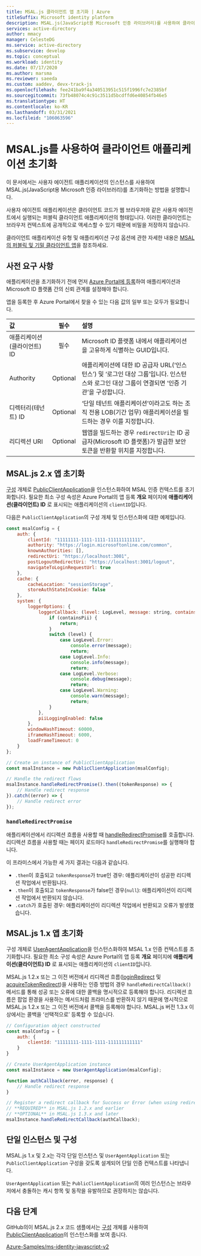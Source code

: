 ```yaml
---
title: MSAL.js 클라이언트 앱 초기화 | Azure
titleSuffix: Microsoft identity platform
description: MSAL.js(JavaScript용 Microsoft 인증 라이브러리)를 사용하여 클라이언트 애플리케이션을 초기화하는 방법에 관해 알아봅니다.
services: active-directory
author: mmacy
manager: CelesteDG
ms.service: active-directory
ms.subservice: develop
ms.topic: conceptual
ms.workload: identity
ms.date: 07/17/2020
ms.author: marsma
ms.reviewer: saeeda
ms.custom: aaddev, devx-track-js
ms.openlocfilehash: fee241ba9f4a340513951c515f1996fc7e2385bf
ms.sourcegitcommit: 73fb48074c4c91c3511d5bcdffd6e40854fb46e5
ms.translationtype: HT
ms.contentlocale: ko-KR
ms.lasthandoff: 03/31/2021
ms.locfileid: "106063596"
---
```

# <a name="initialize-client-applications-using-msaljs"></a>MSAL.js를 사용하여 클라이언트 애플리케이션 초기화

이 문서에서는 사용자 에이전트 애플리케이션의 인스턴스를 사용하여 MSAL.js(JavaScript용 Microsoft 인증 라이브러리)를 초기화하는 방법을 설명합니다.

사용자 에이전트 애플리케이션은 클라이언트 코드가 웹 브라우저와 같은 사용자 에이전트에서 실행되는 퍼블릭 클라이언트 애플리케이션의 형태입니다. 이러한 클라이언트는 브라우저 컨텍스트에 공개적으로 액세스할 수 있기 때문에 비밀을 저장하지 않습니다.

클라이언트 애플리케이션 유형 및 애플리케이션 구성 옵션에 관한 자세한 내용은 [MSAL의 퍼블릭 및 기밀 클라이언트 앱](msal-client-applications.md)을 참조하세요.

## <a name="prerequisites"></a>사전 요구 사항

애플리케이션을 초기화하기 전에 먼저 [Azure Portal에 등록](scenario-spa-app-registration.md)하여 애플리케이션과 Microsoft ID 플랫폼 간의 신뢰 관계를 설정해야 합니다.

앱을 등록한 후 Azure Portal에서 찾을 수 있는 다음 값의 일부 또는 모두가 필요합니다.

| 값 | 필수 | 설명 |
|:----- | :------: | :---------- |
| 애플리케이션(클라이언트) ID | 필수 | Microsoft ID 플랫폼 내에서 애플리케이션을 고유하게 식별하는 GUID입니다. |
| Authority | Optional | 애플리케이션에 대한 ID 공급자 URL(‘인스턴스’) 및 ‘로그인 대상 그룹’입니다.  인스턴스와 로그인 대상 그룹이 연결되면 ‘인증 기관’을 구성합니다. |
| 디렉터리(테넌트) ID | Optional | ‘단일 테넌트 애플리케이션’이라고도 하는 조직 전용 LOB(기간 업무) 애플리케이션을 빌드하는 경우 이를 지정합니다. |
| 리디렉션 URI | Optional | 웹앱을 빌드하는 경우 `redirectUri`는 ID 공급자(Microsoft ID 플랫폼)가 발급한 보안 토큰을 반환할 위치를 지정합니다. |

## <a name="initialize-msaljs-2x-apps"></a>MSAL.js 2.x 앱 초기화

[구성][msal-js-configuration] 개체로 [PublicClientApplication][msal-js-publicclientapplication]을 인스턴스화하여 MSAL 인증 컨텍스트를 초기화합니다. 필요한 최소 구성 속성은 Azure Portal의 앱 등록 **개요** 페이지에 **애플리케이션(클라이언트) ID** 로 표시되는 애플리케이션의 `clientID`입니다.

다음은 `PublicClientApplication`의 구성 개체 및 인스턴스화에 대한 예제입니다.

```javascript
const msalConfig = {
    auth: {
        clientId: "11111111-1111-1111-111111111111",
        authority: "https://login.microsoftonline.com/common",
        knownAuthorities: [],
        redirectUri: "https://localhost:3001",
        postLogoutRedirectUri: "https://localhost:3001/logout",
        navigateToLoginRequestUrl: true
    },
    cache: {
        cacheLocation: "sessionStorage",
        storeAuthStateInCookie: false
    },
    system: {
        loggerOptions: {
            loggerCallback: (level: LogLevel, message: string, containsPii: boolean): void => {
                if (containsPii) {
                    return;
                }
                switch (level) {
                    case LogLevel.Error:
                        console.error(message);
                        return;
                    case LogLevel.Info:
                        console.info(message);
                        return;
                    case LogLevel.Verbose:
                        console.debug(message);
                        return;
                    case LogLevel.Warning:
                        console.warn(message);
                        return;
                }
            },
            piiLoggingEnabled: false
        },
        windowHashTimeout: 60000,
        iframeHashTimeout: 6000,
        loadFrameTimeout: 0
    }
};

// Create an instance of PublicClientApplication
const msalInstance = new PublicClientApplication(msalConfig);

// Handle the redirect flows
msalInstance.handleRedirectPromise().then((tokenResponse) => {
    // Handle redirect response
}).catch((error) => {
    // Handle redirect error
});
```

### `handleRedirectPromise`

애플리케이션에서 리디렉션 흐름을 사용할 때 [handleRedirectPromise][msal-js-handleredirectpromise]를 호출합니다. 리디렉션 흐름을 사용할 때는 페이지 로드마다 `handleRedirectPromise`를 실행해야 합니다.

이 프라미스에서 가능한 세 가지 결과는 다음과 같습니다.

- `.then`이 호출되고 `tokenResponse`가 true인 경우: 애플리케이션이 성공한 리디렉션 작업에서 반환됩니다.
- `.then`이 호출되고 `tokenResponse`가 false인 경우(`null`): 애플리케이션이 리디렉션 작업에서 반환되지 않습니다.
- `.catch`가 호출된 경우: 애플리케이션이 리디렉션 작업에서 반환되고 오류가 발생했습니다.

## <a name="initialize-msaljs-1x-apps"></a>MSAL.js 1.x 앱 초기화

구성 개체로 [UserAgentApplication][msal-js-useragentapplication]을 인스턴스화하여 MSAL 1.x 인증 컨텍스트를 초기화합니다. 필요한 최소 구성 속성은 Azure Portal의 앱 등록 **개요** 페이지에 **애플리케이션(클라이언트) ID** 로 표시되는 애플리케이션의 `clientID`입니다.

MSAL.js 1.2.x 또는 그 이전 버전에서 리디렉션 흐름([loginRedirect][msal-js-loginredirect] 및 [acquireTokenRedirect][msal-js-acquiretokenredirect])을 사용하는 인증 방법의 경우 `handleRedirectCallback()` 메서드를 통해 성공 또는 오류에 대한 콜백을 명시적으로 등록해야 합니다. 리디렉션 흐름은 팝업 환경을 사용하는 메서드처럼 프라미스를 반환하지 않기 때문에 명시적으로 MSAL.js 1.2.x 또는 그 이전 버전에서 콜백을 등록해야 합니다. MSAL.js 버전 1.3.x 이상에서는 콜백을 ‘선택적으로’ 등록할 수 있습니다.

```javascript
// Configuration object constructed
const msalConfig = {
    auth: {
        clientId: "11111111-1111-1111-111111111111"
    }
}

// Create UserAgentApplication instance
const msalInstance = new UserAgentApplication(msalConfig);

function authCallback(error, response) {
    // Handle redirect response
}

// Register a redirect callback for Success or Error (when using redirect methods)
// **REQUIRED** in MSAL.js 1.2.x and earlier
// **OPTIONAL** in MSAL.js 1.3.x and later
msalInstance.handleRedirectCallback(authCallback);
```

## <a name="single-instance-and-configuration"></a>단일 인스턴스 및 구성

MSAL.js 1.x 및 2.x는 각각 단일 인스턴스 및 `UserAgentApplication` 또는 `PublicClientApplication` 구성을 갖도록 설계되어 단일 인증 컨텍스트를 나타냅니다.

`UserAgentApplication` 또는 `PublicClientApplication`의 여러 인스턴스는 브라우저에서 충돌하는 캐시 항목 및 동작을 유발하므로 권장하지는 않습니다.

## <a name="next-steps"></a>다음 단계

GitHub의이 MSAL.js 2.x 코드 샘플에서는 [구성][msal-js-configuration] 개체를 사용하여 [PublicClientApplication][msal-js-publicclientapplication]의 인스턴스화를 보여 줍니다.

[Azure-Samples/ms-identity-javascript-v2](https://github.com/Azure-Samples/ms-identity-javascript-v2)

<!-- LINKS - External -->
[msal-browser]: https://azuread.github.io/microsoft-authentication-library-for-js/ref/msal-browser/
[msal-core]: https://azuread.github.io/microsoft-authentication-library-for-js/ref/msal-core/
[msal-js-acquiretokenredirect]: https://azuread.github.io/microsoft-authentication-library-for-js/ref/classes/_azure_msal.useragentapplication.html#acquiretokenredirect
[msal-js-configuration]: https://azuread.github.io/microsoft-authentication-library-for-js/ref/modules/_azure_msal.html#configuration
[msal-js-handleredirectpromise]: https://azuread.github.io/microsoft-authentication-library-for-js/ref/classes/_azure_msal_browser.publicclientapplication.html#handleredirectpromise
[msal-js-loginredirect]: https://azuread.github.io/microsoft-authentication-library-for-js/ref/classes/_azure_msal.useragentapplication.html#loginredirect
[msal-js-publicclientapplication]: https://azuread.github.io/microsoft-authentication-library-for-js/ref/classes/_azure_msal_browser.publicclientapplication.html
[msal-js-useragentapplication]: https://azuread.github.io/microsoft-authentication-library-for-js/ref/classes/_azure_msal.useragentapplication.html
